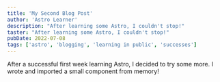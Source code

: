 ```yaml
---
title: 'My Second Blog Post'
author: 'Astro Learner'
description: "After learning some Astro, I couldn't stop!"
taster: "After learning some Astro, I couldn't stop!"
pubDate: 2022-07-08
tags: ['astro', 'blogging', 'learning in public', 'successes']
---
```


After a successful first week learning Astro, I decided to try some more. I wrote and imported a small component from memory!

